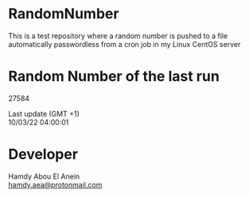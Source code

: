 # RandomNumber    
This is a test repository where a random number is pushed to a file automatically passwordless from a cron job in my Linux CentOS server    
# Random Number of the last run   
27584
      
Last update (GMT +1)    
10/03/22 04:00:01
# Developer    
Hamdy Abou El Anein   
hamdy.aea@protonmail.com
